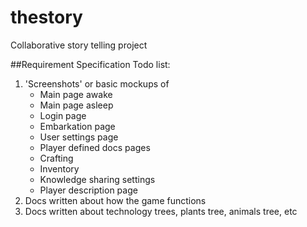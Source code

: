 # thestory
Collaborative story telling project


##Requirement Specification Todo list:

1. 'Screenshots' or basic mockups of
    - Main page awake
    - Main page asleep
    - Login page
    - Embarkation page
    - User settings page
    - Player defined docs pages
    - Crafting
    - Inventory
    - Knowledge sharing settings
    - Player description page
2. Docs written about how the game functions
3. Docs written about technology trees, plants tree, animals tree, etc